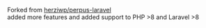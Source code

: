 Forked from [herziwp/perpus-laravel](https://github.com/herziwp/perpus-laravel) <br> 
added more features and added support to PHP >8 and Laravel >8